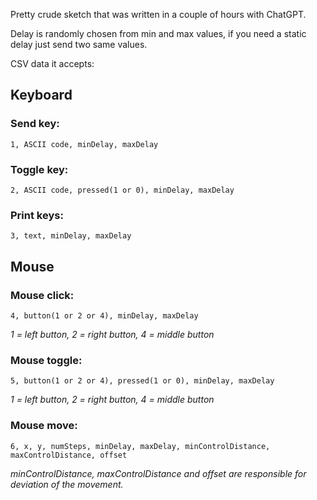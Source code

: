 Pretty crude sketch that was written in a couple of hours with ChatGPT.

Delay is randomly chosen from min and max values, if you need a static delay just send two same values. 

CSV data it accepts:

## Keyboard

### Send key:
```
1, ASCII code, minDelay, maxDelay
```

### Toggle key:
```
2, ASCII code, pressed(1 or 0), minDelay, maxDelay
```

### Print keys:
```
3, text, minDelay, maxDelay
```

## Mouse

### Mouse click:
```
4, button(1 or 2 or 4), minDelay, maxDelay
```

*1 = left button, 2 = right button, 4 = middle button*

### Mouse toggle:

```
5, button(1 or 2 or 4), pressed(1 or 0), minDelay, maxDelay
```

*1 = left button, 2 = right button, 4 = middle button*

### Mouse move:
```
6, x, y, numSteps, minDelay, maxDelay, minControlDistance, maxControlDistance, offset
```

*minControlDistance, maxControlDistance and offset are responsible for deviation of the movement.*

